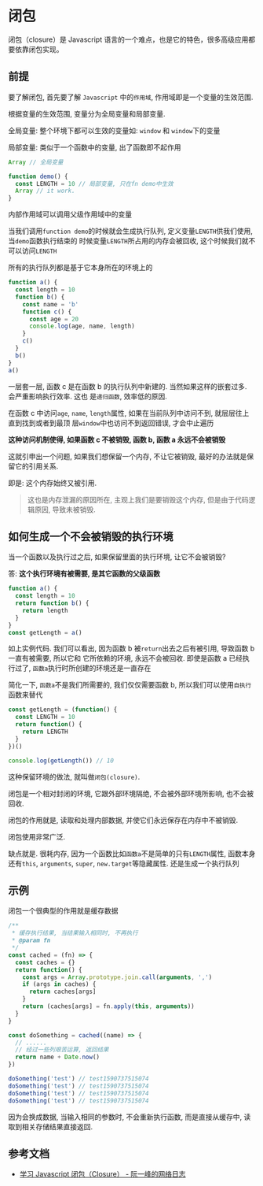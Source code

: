 # 闭包

闭包（closure）是 Javascript 语言的一个难点，也是它的特色，很多高级应用都要依靠闭包实现。

## 前提

要了解闭包, 首先要了解 `Javascript` 中的`作用域`, 作用域即是一个变量的生效范围.

根据变量的生效范围, 变量分为全局变量和局部变量.

全局变量: 整个环境下都可以生效的变量如: `window` 和 `window`下的变量

局部变量: 类似于一个函数中的变量, 出了函数即不起作用

```javascript
Array // 全局变量

function demo() {
  const LENGTH = 10 // 局部变量, 只在fn demo中生效
  Array // it work.
}
```

内部作用域可以调用父级作用域中的变量

当我们调用`function demo`的时候就会生成执行队列, 定义变量`LENGTH`供我们使用, 当`demo`函数执行结束的
时候变量`LENGTH`所占用的内存会被回收, 这个时候我们就不可以访问`LENGTH`

所有的执行队列都是基于它本身所在的环境上的

```javascript
function a() {
  const length = 10
  function b() {
    const name = 'b'
    function c() {
      const age = 20
      console.log(age, name, length)
    }
    c()
  }
  b()
}
a()
```

一层套一层, 函数 c 是在函数 b 的执行队列中新建的. 当然如果这样的嵌套过多. 会严重影响执行效率. 这也
是`递归函数`, 效率低的原因.

在函数 c 中访问`age`, `name`, `length`属性, 如果在当前队列中访问不到, 就层层往上直到找到或者到最顶
层`window`中也访问不到返回错误, 才会中止遍历

**这种访问机制使得, 如果函数 c 不被销毁, 函数 b, 函数 a 永远不会被销毁**

这就引申出一个问题, 如果我们想保留一个内存, 不让它被销毁, 最好的办法就是保留它的引用关系.

即是: 这个内存始终又被引用.

> 这也是内存泄漏的原因所在, 主观上我们是要销毁这个内存, 但是由于代码逻辑原因, 导致未被销毁.

## 如何生成一个不会被销毁的执行环境

当一个函数以及执行过之后, 如果保留里面的执行环境, 让它不会被销毁?

答: **这个执行环境有被需要, 是其它函数的父级函数**

```javascript
function a() {
  const length = 10
  return function b() {
    return length
  }
}
const getLength = a()
```

如上实例代码. 我们可以看出, 因为函数 b 被`return`出去之后有被引用, 导致函数 b 一直有被需要, 所以它和
它所依赖的环境, 永远不会被回收. 即使是函数 a 已经执行过了, `函数a`执行时所创建的环境还是一直存在

简化一下, `函数a`不是我们所需要的, 我们仅仅需要函数 b, 所以我们可以使用`自执行`函数来替代

```javascript
const getLength = (function() {
  const LENGTH = 10
  return function() {
    return LENGTH
  }
})()

console.log(getLength()) // 10
```

这种保留环境的做法, 就叫做`闭包(closure)`.

闭包是一个相对封闭的环境, 它跟外部环境隔绝, 不会被外部环境所影响, 也不会被回收.

闭包的作用就是, 读取和处理内部数据, 并使它们永远保存在内存中不被销毁.

闭包使用非常广泛.

缺点就是. 很耗内存, 因为一个函数比如`函数a`不是简单的只有`LENGTH`属性, 函数本身还有`this`,
`arguments`, `super`, `new.target`等隐藏属性. 还是生成一个执行队列

## 示例

闭包一个很典型的作用就是缓存数据

```javascript
/**
 * 缓存执行结果, 当结果输入相同时, 不再执行
 * @param fn
 */
const cached = (fn) => {
  const caches = {}
  return function() {
    const args = Array.prototype.join.call(arguments, ',')
    if (args in caches) {
      return caches[args]
    }
    return (caches[args] = fn.apply(this, arguments))
  }
}

const doSomething = cached((name) => {
  // ......
  // 经过一些列艰苦运算, 返回结果
  return name + Date.now()
})

doSomething('test') // test1590737515074
doSomething('test') // test1590737515074
doSomething('test') // test1590737515074
doSomething('test') // test1590737515074
```

因为会换成数据, 当输入相同的参数时, 不会重新执行函数, 而是直接从缓存中, 读取到相关存储结果直接返回.

## 参考文档

- [学习 Javascript 闭包（Closure） - 阮一峰的网络日志](http://www.ruanyifeng.com/blog/2009/08/learning_javascript_closures.html)
